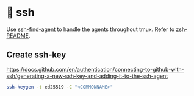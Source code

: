 # 📲 ssh

Use [ssh-find-agent](https://github.com/wwalker/ssh-find-agent) to handle the agents throughout tmux.
Refer to [zsh-README](../zsh/README.md).

## Create ssh-key

https://docs.github.com/en/authentication/connecting-to-github-with-ssh/generating-a-new-ssh-key-and-adding-it-to-the-ssh-agent

```bash
ssh-keygen -t ed25519 -C "<COMMONNAME>"
```
 
